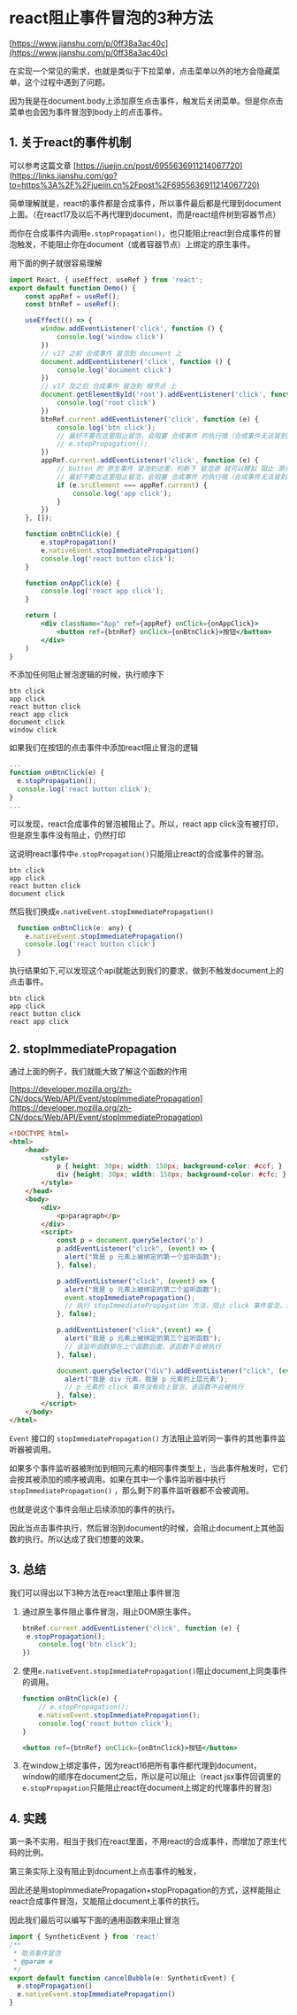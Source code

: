 # react阻止事件冒泡的3种方法

[https://www.jianshu.com/p/0ff38a3ac40c](https://www.jianshu.com/p/0ff38a3ac40c)

在实现一个常见的需求，也就是类似于下拉菜单，点击菜单以外的地方会隐藏菜单，这个过程中遇到了问题。

因为我是在document.body上添加原生点击事件，触发后关闭菜单。但是你点击菜单也会因为事件冒泡到body上的点击事件。

## 1. 关于react的事件机制

可以参考这篇文章 [https://juejin.cn/post/6955636911214067720](https://links.jianshu.com/go?to=https%3A%2F%2Fjuejin.cn%2Fpost%2F6955636911214067720)

简单理解就是，react的事件都是合成事件，所以事件最后都是代理到document上面。（在react17及以后不再代理到document，而是react组件树到容器节点）

而你在合成事件内调用`e.stopPropagation()`，也只能阻止react到合成事件的冒泡触发，不能阻止你在document（或者容器节点）上绑定的原生事件。

用下面的例子就很容易理解

```jsx
import React, { useEffect, useRef } from 'react';
export default function Demo() {
    const appRef = useRef();
    const btnRef = useRef();

    useEffect(() => {
        window.addEventListener('click', function () {
            console.log('window click')
        })
        // v17 之前 合成事件 冒泡到 document 上
        document.addEventListener('click', function () {
            console.log('document click')
        })
        // v17 及之后 合成事件 冒泡到 根节点 上
        document.getElementById('root').addEventListener('click', function () {
            console.log('root click')
        })
        btnRef.current.addEventListener('click', function (e) {
            console.log('btn click');
            // 最好不要在这里阻止冒泡，会阻塞 合成事件 的执行哦（合成事件无法冒到跟节点）
            // e.stopPropagation();
        })
        appRef.current.addEventListener('click', function (e) {
            // button 的 原生事件 冒泡到这里，判断下 冒泡源 就可以模拟 阻止 源头向当前节点冒泡
            // 最好不要在这里阻止冒泡，会阻塞 合成事件 的执行哦（合成事件无法冒到跟节点）
            if (e.srcElement === appRef.current) {
                console.log('app click');
            }
        })
    }, []);

    function onBtnClick(e) {
        e.stopPropagation()
        e.nativeEvent.stopImmediatePropagation()
        console.log('react button click');
    }

    function onAppClick(e) {
        console.log('react app click');
    }

    return (
        <div className="App" ref={appRef} onClick={onAppClick}>
            <button ref={btnRef} onClick={onBtnClick}>按钮</button>
        </div>
    )
}

```

不添加任何阻止冒泡逻辑的时候，执行顺序下

```
btn click
app click
react button click
react app click
document click
window click
```

如果我们在按钮的点击事件中添加react阻止冒泡的逻辑

```jsx
...
function onBtnClick(e) {
  e.stopPropagation();
  console.log('react button click');
}
...
```

可以发现，react合成事件的冒泡被阻止了。所以，react app click没有被打印，但是原生事件没有阻止，仍然打印

这说明react事件中`e.stopPropagation()`只能阻止react的合成事件的冒泡。

```
btn click
app click
react button click
document click
```

然后我们换成`e.nativeEvent.stopImmediatePropagation()`

```jsx
  function onBtnClick(e: any) {
    e.nativeEvent.stopImmediatePropagation()
    console.log('react button click')
  }
```

执行结果如下,可以发现这个api就能达到我们的要求，做到不触发document上的点击事件。

```
btn click
app click
react button click
react app click
```

## 2. stopImmediatePropagation

通过上面的例子，我们就能大致了解这个函数的作用

[https://developer.mozilla.org/zh-CN/docs/Web/API/Event/stopImmediatePropagation](https://developer.mozilla.org/zh-CN/docs/Web/API/Event/stopImmediatePropagation)

```html
<!DOCTYPE html>
<html>
    <head>
        <style>
            p { height: 30px; width: 150px; background-color: #ccf; }
            div {height: 30px; width: 150px; background-color: #cfc; }
        </style>
    </head>
    <body>
        <div>
            <p>paragraph</p>
        </div>
        <script>
            const p = document.querySelector('p')
            p.addEventListener("click", (event) => {
              alert("我是 p 元素上被绑定的第一个监听函数");
            }, false);

            p.addEventListener("click", (event) => {
              alert("我是 p 元素上被绑定的第二个监听函数");
              event.stopImmediatePropagation();
              // 执行 stopImmediatePropagation 方法，阻止 click 事件冒泡，并且阻止 p 元素上绑定的其他 click 事件的事件监听函数的执行。
            }, false);

            p.addEventListener("click",(event) => {
              alert("我是 p 元素上被绑定的第三个监听函数");
              // 该监听函数排在上个函数后面，该函数不会被执行
            }, false);

            document.querySelector("div").addEventListener("click", (event) => {
              alert("我是 div 元素，我是 p 元素的上层元素");
              // p 元素的 click 事件没有向上冒泡，该函数不会被执行
            }, false);
        </script>
    </body>
</html>
```

`Event` 接口的 `stopImmediatePropagation()` 方法阻止监听同一事件的其他事件监听器被调用。

如果多个事件监听器被附加到相同元素的相同事件类型上，当此事件触发时，它们会按其被添加的顺序被调用。如果在其中一个事件监听器中执行 `stopImmediatePropagation()` ，那么剩下的事件监听器都不会被调用。

也就是说这个事件会阻止后续添加的事件的执行。

因此当点击事件执行，然后冒泡到document的时候，会阻止document上其他函数的执行。所以达成了我们想要的效果。

## 3. 总结

我们可以得出以下3种方法在react里阻止事件冒泡

1. 通过原生事件阻止事件冒泡，阻止DOM原生事件。

   ```jsx
   btnRef.current.addEventListener('click', function (e) {
    e.stopPropagation();
       console.log('btn click');
   })
   ```

2. 使用`e.nativeEvent.stopImmediatePropagation()`阻止document上同类事件的调用。

   ```jsx
   function onBtnClick(e) {
       // e.stopPropagation();
       e.nativeEvent.stopImmediatePropagation();
       console.log('react button click');
   }
   
   <button ref={btnRef} onClick={onBtnClick}>按钮</button>
   ```

3. 在window上绑定事件，因为react16把所有事件都代理到document，window的顺序在document之后，所以是可以阻止（react jsx事件回调里的`e.stopPropagation`只能阻止react在document上绑定的代理事件的冒泡）

## 4. 实践

第一条不实用，相当于我们在react里面，不用react的合成事件，而增加了原生代码的比例。

第三条实际上没有阻止到document上点击事件的触发，

因此还是用stopImmediatePropagation+stopPropagation的方式，这样能阻止react合成事件冒泡，又能阻止document上事件的执行。

因此我们最后可以编写下面的通用函数来阻止冒泡

```ts
import { SyntheticEvent } from 'react'
/**
 * 取消事件冒泡
 * @param e
 */
export default function cancelBubble(e: SyntheticEvent) {
  e.stopPropagation()
  e.nativeEvent.stopImmediatePropagation()
}
```

